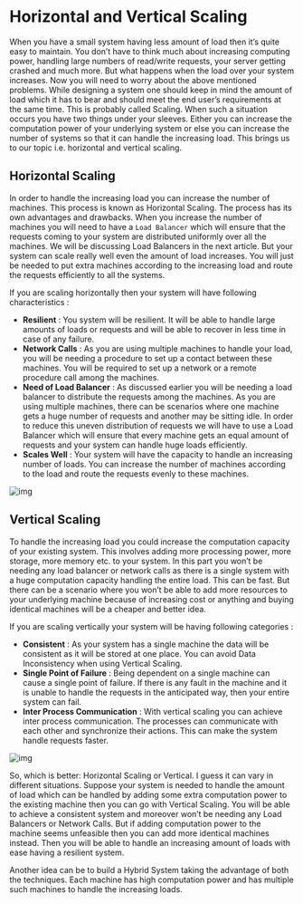 # Horizontal and Vertical Scaling



When you have a small system having less amount of load then it’s quite easy to maintain. You don’t have to think much about increasing computing power, handling large numbers of read/write requests, your server getting crashed and much more. But what happens when the load over your system increases. Now you will need to worry about the above mentioned problems. While designing a system one should keep in mind the amount of load which it has to bear and should meet the end user’s requirements at the same time. This is probably called Scaling. When such a situation occurs you have two things under your sleeves. Either you can increase the computation power of your underlying system or else you can increase the number of systems so that it can handle the increasing load. This brings us to our topic i.e. horizontal and vertical scaling.



## Horizontal Scaling

In order to handle the increasing load you can increase the number of machines. This process is known as Horizontal Scaling. The process has its own advantages and drawbacks. When you increase the number of machines you will need to have a `Load Balancer` which will ensure that the requests coming to your system are distributed uniformly over all the machines. We will be discussing Load Balancers in the next article. But your system can scale really well even the amount of load increases. You will just be needed to put extra machines according to the increasing load and route the requests efficiently to all the systems.

If you are scaling horizontally then your system will have following characteristics :

- **Resilient** : You system will be resilient. It will be able to handle large amounts of loads or requests and will be able to recover in less time in case of any failure.
- **Network Calls** : As you are using multiple machines to handle your load, you will be needing a procedure to set up a contact between these machines. You will be required to set up a network or a remote procedure call among the machines.
- **Need of Load Balancer** : As discussed earlier you will be needing a load balancer to distribute the requests among the machines. As you are using multiple machines, there can be scenarios where one machine gets a huge number of requests and another may be sitting idle. In order to reduce this uneven distribution of requests we will have to use a Load Balancer which will ensure that every machine gets an equal amount of requests and your system can handle huge loads efficiently.
- **Scales Well** : Your system will have the capacity to handle an increasing number of loads. You can increase the number of machines according to the load and route the requests evenly to these machines.

![img](https://systemsthatscale.org/articles/article-media/Horizontal-Scaling.png)



## Vertical Scaling

To handle the increasing load you could increase the computation capacity of your existing system. This involves adding more processing power, more storage, more memory etc. to your system. In this part you won’t be needing any load balancer or network calls as there is a single system with a huge computation capacity handling the entire load. This can be fast. But there can be a scenario where you won’t be able to add more resources to your underlying machine because of increasing cost or anything and buying identical machines will be a cheaper and better idea.

If you are scaling vertically your system will be having following categories :

- **Consistent** : As your system has a single machine the data will be consistent as it will be stored at one place. You can avoid Data Inconsistency when using Vertical Scaling.
- **Single Point of Failure** : Being dependent on a single machine can cause a single point of failure. If there is any fault in the machine and it is unable to handle the requests in the anticipated way, then your entire system can fail.
- **Inter Process Communication** : With vertical scaling you can achieve inter process communication. The processes can communicate with each other and synchronize their actions. This can make the system handle requests faster.

![img](https://systemsthatscale.org/articles/article-media/Vertical-Scaling.png)

So, which is better: Horizontal Scaling or Vertical. I guess it can vary in different situations. Suppose your system is needed to handle the amount of load which can be handled by adding some extra computation power to the existing machine then you can go with Vertical Scaling. You will be able to achieve a consistent system and moreover won’t be needing any Load Balancers or Network Calls. But if adding computation power to the machine seems unfeasible then you can add more identical machines instead. Then you will be able to handle an increasing amount of loads with ease having a resilient system.

Another idea can be to build a Hybrid System taking the advantage of both the techniques. Each machine has high computation power and has multiple such machines to handle the increasing loads.